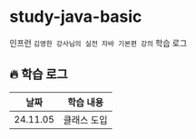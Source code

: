 # study-java-basic
인프런 `김영한 강사님의 실전 자바 기본편 강의` 학습 로그
<br>

## 🔥 학습 로그
| 날짜 | 학습 내용 | 
| -------- | -------- |
| 24.11.05 | 클래스 도입|
